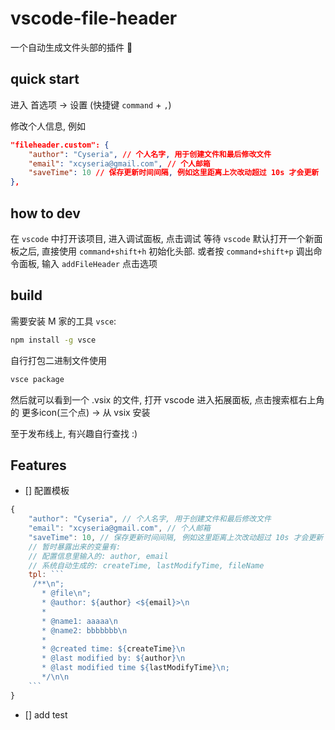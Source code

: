# vscode-file-header

一个自动生成文件头部的插件 💪

## quick start
进入 首选项 -> 设置 (快捷键 `command` + `,`)

修改个人信息, 例如
```json
"fileheader.custom": {
    "author": "Cyseria", // 个人名字, 用于创建文件和最后修改文件
    "email": "xcyseria@gmail.com", // 个人邮箱
    "saveTime": 10 // 保存更新时间间隔, 例如这里距离上次改动超过 10s 才会更新
},
```

## how to dev
在 `vscode` 中打开该项目, 进入调试面板, 点击调试
等待 `vscode` 默认打开一个新面板之后, 直接使用 `command+shift+h` 初始化头部. 或者按 `command+shift+p` 调出命令面板, 输入 `addFileHeader` 点击选项

## build

需要安装 M 家的工具 `vsce`:

```bash
npm install -g vsce
```

自行打包二进制文件使用

```bash
vsce package
```

然后就可以看到一个 .vsix 的文件, 打开 vscode 进入拓展面板, 点击搜索框右上角的 更多icon(三个点) -> 从 vsix 安装

至于发布线上, 有兴趣自行查找 :)

## Features
- [] 配置模板

```javascript
{
    "author": "Cyseria", // 个人名字, 用于创建文件和最后修改文件
    "email": "xcyseria@gmail.com", // 个人邮箱
    "saveTime": 10, // 保存更新时间间隔, 例如这里距离上次改动超过 10s 才会更新
    // 暂时暴露出来的变量有:
    // 配置信息里输入的: author, email
    // 系统自动生成的: createTime, lastModifyTime, fileName
    tpl: ```
     /**\n";
       * @file\n";
       * @author: ${author} <${email}>\n
       * 
       * @name1: aaaaa\n
       * @name2: bbbbbbb\n
       * 
       * @created time: ${createTime}\n
       * @last modified by: ${author}\n
       * @last modified time ${lastModifyTime}\n;
       */\n\n
    ```
}
```
- [] add test

